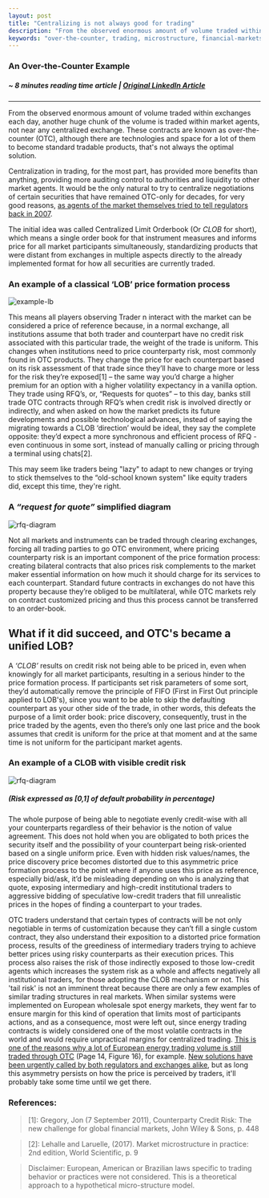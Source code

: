 ```yaml
---
layout: post
title: "Centralizing is not always good for trading"
description: "From the observed enormous amount of volume traded within exchanges each day, another huge chunk of the volume is traded within market agents, not near any centralized exchange. These contracts are known as over-the-counter (OTC), although there are technologies and space for a lot of them to become standard tradable products, that's not always the optimal solution."
keywords: "over-the-counter, trading, microstructure, financial-markets, markets, electricity-markets"
---
```


### An Over-the-Counter Example

##### ~ 8 minutes reading time article | [Original LinkedIn Article](https://www.linkedin.com/pulse/always-centralizing-good-trading-why-otc-still-persists-gruber)

-----------------------

From the observed enormous amount of volume traded within exchanges each day, another huge chunk of the volume is traded within market agents, not near any centralized exchange. These contracts are known as over-the-counter (OTC), although there are technologies and space for a lot of them to become standard tradable products, that's not always the optimal solution.

Centralization in trading, for the most part, has provided more benefits than anything, providing more auditing control to authorities and liquidity to other market agents. It would be the only natural to try to centralize negotiations of certain securities that have remained OTC-only for decades, for very good reasons, [as agents of the market themselves tried to tell regulators back in 2007](https://www.thestreet.com/story/904680/1/new-age-securities-firms-to-testify-against-central-limit-order-book.html).

The initial idea was called Centralized Limit Orderbook (Or *CLOB* for short), which means a single order book for that instrument measures and informs price for all market participants simultaneously, standardizing products that were distant from exchanges in multiple aspects directly to the already implemented format for how all securities are currently traded.

### An example of a classical ‘LOB’ price formation process
![example-lb](https://media-exp1.licdn.com/dms/image/C4E12AQHJqePwbpi4vg/article-inline_image-shrink_1000_1488/0?e=1611187200&v=beta&t=jmcVuw4qq75ANHAUFZ4k0PEjVNMDRTuDCWeXUXzF6aw)

This means all players observing Trader n interact with the market can be considered a price of reference because, in a normal exchange, all institutions assume that both trader and counterpart have no credit risk associated with this particular trade, the weight of the trade is uniform. This changes when institutions need to price counterparty risk, most commonly found in OTC products. They change the price for each counterpart based on its risk assessment of that trade since they’ll have to charge more or less for the risk they’re exposed[1] – the same way you’d charge a higher premium for an option with a higher volatility expectancy in a vanilla option. They trade using RFQ’s, or, “Requests for quotes” – to this day, banks still trade OTC contracts through RFQ’s when credit risk is involved directly or indirectly, and when asked on how the market predicts its future developments and possible technological advances, instead of saying the migrating towards a CLOB ‘direction’ would be ideal, they say the complete opposite: they’d expect a more synchronous and efficient process of RFQ - even continuous in some sort, instead of manually calling or pricing through a terminal using chats[2].

This may seem like traders being "lazy" to adapt to new changes or trying to stick themselves to the “old-school known system" like equity traders did, except this time, they're right.

### A *“request for quote”* simplified diagram 
![rfq-diagram](https://i.imgur.com/yCSxiBE.png)

Not all markets and instruments can be traded through clearing exchanges, forcing all trading parties to go OTC environment, where pricing counterparty risk is an important component of the price formation process: creating bilateral contracts that also prices risk complements to the market maker essential information on how much it should charge for its services to each counterpart. Standard future contracts in exchanges do not have this property because they’re obliged to be multilateral, while OTC markets rely on contract customized pricing and thus this process cannot be transferred to an order-book.

## What if it did succeed, and OTC's became a unified LOB?

 A *‘CLOB’* results on credit risk not being able to be priced in, even when knowingly for all market participants, resulting in a serious hinder to the price formation process. If participants set risk parameters of some sort, they’d automatically remove the principle of FIFO (First in First Out principle applied to LOB's), since you want to be able to skip the defaulting counterpart as your other side of the trade, in other words, this defeats the purpose of a limit order book: price discovery, consequently, trust in the price traded by the agents, even tho there’s only one last price and the book assumes that credit is uniform for the price at that moment and at the same time is not uniform for the participant market agents.

### An example of a CLOB with visible credit risk
![rfq-diagram](https://i.imgur.com/0R2LZTd.png)

##### *(Risk expressed as [0,1] of default probability in percentage)*

The whole purpose of being able to negotiate evenly credit-wise with all your counterparts regardless of their behavior is the notion of value agreement. This does not hold when you are obligated to both prices the security itself and the possibility of your counterpart being risk-oriented based on a single uniform price. Even with hidden risk values/names, the price discovery price becomes distorted due to this asymmetric price formation process to the point where if anyone uses this price as reference, especially bid/ask, it’d be misleading depending on who is analyzing that quote, exposing intermediary and high-credit institutional traders to aggressive bidding of speculative low-credit traders that fill unrealistic prices in the hopes of finding a counterpart to your trades.

OTC traders understand that certain types of contracts will be not only negotiable in terms of customization because they can’t fill a single custom contract, they also understand their exposition to a distorted price formation process, results of the greediness of intermediary traders trying to achieve better prices using risky counterparts as their execution prices. This process also raises the risk of those indirectly exposed to those low-credit agents which increases the system risk as a whole and affects negatively all institutional traders, for those adopting the CLOB mechanism or not. This 'tail risk' is not an imminent threat because there are only a few examples of similar trading structures in real markets. When similar systems were implemented on European wholesale spot energy markets, they went far to ensure margin for this kind of operation that limits most of participants actions, and as a consequence, most were left out, since energy trading contracts is widely considered one of the most volatile contracts in the world and would require unpractical margins for centralized trading. [This is one of the reasons why a lot of European energy trading volume is still traded through OTC](https://ec.europa.eu/energy/sites/ener/files/documents/quarterly_report_on_european_electricity_markets_q2_2018.pdf) (Page 14, Figure 16), for example. [New solutions have been urgently called by both regulators and exchanges alike](https://www.fisglobal.com/solutions/institutional-and-wholesale/-/media/fisglobal/files/brochure/the-state-of-short-term-power-trading-in-europe.pdf), but as long this asymmetry persists on how the price is perceived by traders, it'll probably take some time until we get there.

### References:
> [1]: Gregory, Jon (7 September 2011), Counterparty Credit Risk: The new challenge for global financial markets, John Wiley & Sons, p. 448

> [2]: Lehalle and Laruelle, (2017). Market microstructure in practice: 2nd edition, World Scientific, p. 9


> Disclaimer: European, American or Brazilian laws specific to trading behavior or practices were not considered. This is a theoretical approach to a hypothetical micro-structure model.

